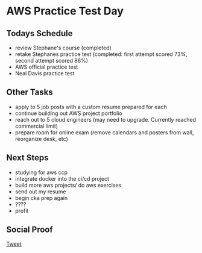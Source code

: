 
# AWS Practice Test Day

## Todays Schedule

- review Stephane's course (completed)
- retake Stephanes practice test (completed: first attempt scored 73%, second attempt scored 86%)
- AWS official practice test
- Neal Davis practice test

## Other Tasks

- apply to 5 job posts with a custom resume prepared for each
- continue building out AWS project portfolio
- reach out to 5 cloud engineers (may need to upgrade. Currently reached commercial limit)
- prepare room for online exam (remove calendars and posters from wall, reorganize desk, etc)

## Next Steps

- studying for aws ccp
- integrate docker into the ci/cd project
- build more aws projects/ do aws exercises
- send out my resume
- begin cka prep again
- ????
- profit

## Social Proof

[Tweet]()